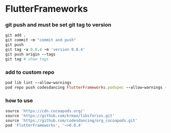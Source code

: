 # FlutterFrameworks

### git push and must be set git tag to version

```ruby
git add .
git commit -m "commit and push"
git push
git tag -a 0.0.4 -m 'version 0.0.4'
git push origin --tags
git tag # show tags
```

### add to custom repo

```ruby
pod lib lint --allow-warnings
pod repo push codesdancing FlutterFrameworks.podspec --allow-warnings --verbose
```

### how to use
```ruby
source 'https://cdn.cocoapods.org/'
source 'https://github.com/krmao/libsforios.git'
source 'https://github.com/codesdancing/org_cocoapods.git'
pod 'FlutterFrameworks', '~>0.0.4'
```